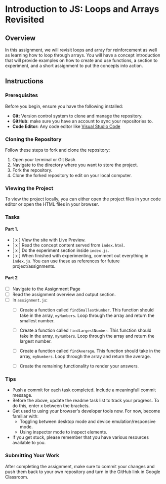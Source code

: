 # Introduction to JS: Loops and Arrays Revisited

## Overview
In this assignment, we will revisit loops and array for reinforcement as well as learning how to loop through arrays. You will have a concept introduction that will provide examples on how to create and use functions, a section to experiment, and a short assignment to put the concepts into action.

## Instructions

### Prerequisites

Before you begin, ensure you have the following installed:

- **Git:** Version control system to clone and manage the repository.
- **GitHub:** make sure you have an account to sync your repositories to.
- **Code Editor:** Any code editor like [Visual Studio Code](https://code.visualstudio.com/)

### Cloning the Repository

Follow these steps to fork and clone the repository:

1. Open your terminal or Git Bash.
2. Navigate to the directory where you want to store the project.
3. Fork the repository.
4. Clone the forked repository to edit on your local computer.

### Viewing the Project

To view the project locally, you can either open the project files in your code editor or open the HTML files in your browser.

### Tasks

#### Part 1.

- [ x ] View the site with Live Preview.
- [ x ] Read the concept content served from `index.html`.
- [ x ] Do the experiment section inside `index.js`.
- [ x ] When finished with experimenting, comment out everything in `index.js`. You can use these as references for future project/assignments.

#### Part 2

- [ ] Navigate to the Assignment Page
- [ ] Read the assignment overview and output section.
- [ ] In `assignment.js`:
    - [ ] Create a function called `findSmallestNumber`. This function should take in the array, `myNumbers`. Loop through the array and return the smallest number.
    - [ ] Create a function called `findLargestNumber`. This function should take in the array, `myNumbers`. Loop through the array and return the largest number.
    - [ ] Create a function called `findAverage`. This function should take in the array, `myNumbers`. Loop through the array and return the average.
    - [ ] Create the remaining functionality to render your answers.


### Tips
- Push a commit for each task completed. Include a meaningfull commit message.
- Before the above, update the readme task list to track your progress. To do this, enter x between the brackets.
- Get used to using your browser's developer tools now. For now, become familiar with: 
    - Toggling between desktop mode and device emulation/responsive mode.
    - Using inspector mode to inspect elements.
- If you get stuck, please remember that you have various resources available to you.


### Submitting Your Work

After completing the assignment, make sure to commit your changes and push them back to your own repository and turn in the GitHub link in Google Classroom.